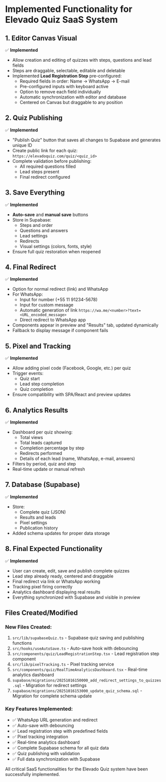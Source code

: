 # Implemented Functionality for Elevado Quiz SaaS System

## 1. Editor Canvas Visual
✅ **Implemented**
- Allow creation and editing of quizzes with steps, questions and lead fields
- Steps are draggable, selectable, editable and deletable
- Implemented **Lead Registration Step** pre-configured:
  - Required fields in order: Name → WhatsApp → E-mail
  - Pre-configured inputs with keyboard active
  - Option to remove each field individually
  - Automatic synchronization with editor and database
  - Centered on Canvas but draggable to any position

## 2. Quiz Publishing
✅ **Implemented**
- "Publish Quiz" button that saves all changes to Supabase and generates unique ID
- Create public link for each quiz: `https://elevadoquiz.com/quiz/<quiz_id>`
- Complete validation before publishing:
  - All required questions filled
  - Lead steps present
  - Final redirect configured

## 3. Save Everything
✅ **Implemented**
- **Auto-save** and **manual save** buttons
- Store in Supabase:
  - Steps and order
  - Questions and answers
  - Lead settings
  - Redirects
  - Visual settings (colors, fonts, style)
- Ensure full quiz restoration when reopened

## 4. Final Redirect
✅ **Implemented**
- Option for normal redirect (link) and WhatsApp
- For WhatsApp:
  - Input for number (+55 11 91234-5678)
  - Input for custom message
  - Automatic generation of link `https://wa.me/<number>?text=<URL_encoded_message>`
  - Direct redirect to WhatsApp app
- Components appear in preview and "Results" tab, updated dynamically
- Fallback to display message if component fails

## 5. Pixel and Tracking
✅ **Implemented**
- Allow adding pixel code (Facebook, Google, etc.) per quiz
- Trigger events:
  - Quiz start
  - Lead step completion
  - Quiz completion
- Ensure compatibility with SPA/React and preview updates

## 6. Analytics Results
✅ **Implemented**
- Dashboard per quiz showing:
  - Total views
  - Total leads captured
  - Completion percentage by step
  - Redirects performed
  - Details of each lead (name, WhatsApp, e-mail, answers)
- Filters by period, quiz and step
- Real-time update or manual refresh

## 7. Database (Supabase)
✅ **Implemented**
- Store:
  - Complete quiz (JSON)
  - Results and leads
  - Pixel settings
  - Publication history
- Added schema updates for proper data storage

## 8. Final Expected Functionality
✅ **Implemented**
- User can create, edit, save and publish complete quizzes
- Lead step already ready, centered and draggable
- Final redirect via link or WhatsApp working
- Tracking pixel firing correctly
- Analytics dashboard displaying real results
- Everything synchronized with Supabase and visible in preview

## Files Created/Modified

### New Files Created:
1. `src/lib/supabaseQuiz.ts` - Supabase quiz saving and publishing functions
2. `src/hooks/useAutoSave.ts` - Auto-save hook with debouncing
3. `src/components/quiz/LeadRegistrationStep.tsx` - Lead registration step component
4. `src/lib/pixelTracking.ts` - Pixel tracking service
5. `src/components/quiz/RealTimeAnalyticsDashboard.tsx` - Real-time analytics dashboard
6. `supabase/migrations/20251016150000_add_redirect_settings_to_quizzes.sql` - Migration for redirect settings
7. `supabase/migrations/20251016153000_update_quiz_schema.sql` - Migration for complete schema update

### Key Features Implemented:
- ✅ WhatsApp URL generation and redirect
- ✅ Auto-save with debouncing
- ✅ Lead registration step with predefined fields
- ✅ Pixel tracking integration
- ✅ Real-time analytics dashboard
- ✅ Complete Supabase schema for all quiz data
- ✅ Quiz publishing with validation
- ✅ Full data synchronization with Supabase

All critical SaaS functionalities for the Elevado Quiz system have been successfully implemented.